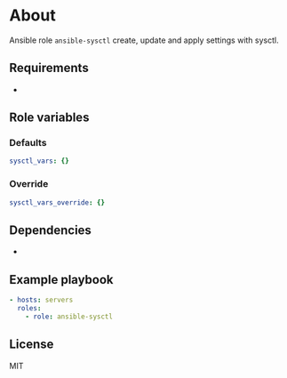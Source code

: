# About

Ansible role `ansible-sysctl` create, update and apply settings with sysctl.

## Requirements

-

## Role variables

### Defaults

```yaml
sysctl_vars: {}
```

### Override

```yaml
sysctl_vars_override: {}
```

## Dependencies

-

## Example playbook

```yaml
- hosts: servers
  roles:
    - role: ansible-sysctl
```

## License

MIT
